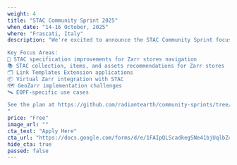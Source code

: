 ```yaml
---
weight: 4
title: "STAC Community Sprint 2025"
when_date: "14-16 October, 2025"
where: "Frascati, Italy"
description: "We're excited to announce the STAC Community Sprint focused on STAC + Zarr integration, taking place October 14-16, 2025 at ESA ESRIN in Frascati, Italy.

Key Focus Areas:
🧭 STAC specification improvements for Zarr stores navigation
📚 STAC collection, items, and assets recommendations for Zarr stores
🗂️ Link Templates Extension applications
📦 Virtual Zarr integration with STAC
🗺️ GeoZarr implementation challenges
🛰️ EOPF-specific use cases

See the plan at https://github.com/radiantearth/community-sprints/tree/main/14102025-esrin-rome-italy 
"
price: "Free"
image_url: ""
cta_text: "Apply Here"
cta_url: "https://docs.google.com/forms/d/e/1FAIpQLScadkegSNe41bjUqlbZcPgxs6GCqWCRVgV3_I-uAaEdtQlB1w/viewform"
hide_cta: true
passed: false
---
```


